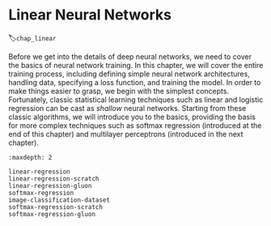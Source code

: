 # Linear Neural Networks
:label:`chap_linear`

Before we get into the details of deep neural networks, we need to cover the basics of neural network training. In this chapter, we will cover the entire training process, including defining simple neural network architectures, handling data, specifying a loss function, and training the model. In order to make things easier to grasp, we begin with the simplest concepts. Fortunately, classic statistical learning techniques such as linear and logistic regression can be cast as *shallow* neural networks. Starting from these classic algorithms, we will introduce you to the basics, providing the basis for more complex techniques such as softmax regression (introduced at the end of this chapter) and multilayer perceptrons (introduced in the next chapter).

```toc
:maxdepth: 2

linear-regression
linear-regression-scratch
linear-regression-gluon
softmax-regression
image-classification-dataset
softmax-regression-scratch
softmax-regression-gluon
```


